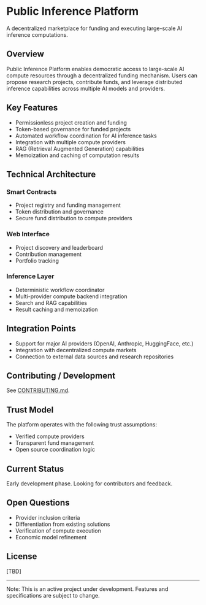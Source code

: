 # Public Inference Platform

A decentralized marketplace for funding and executing large-scale AI inference computations.

## Overview

Public Inference Platform enables democratic access to large-scale AI compute resources through a decentralized funding mechanism. Users can propose research projects, contribute funds, and leverage distributed inference capabilities across multiple AI models and providers.

## Key Features

- Permissionless project creation and funding
- Token-based governance for funded projects
- Automated workflow coordination for AI inference tasks
- Integration with multiple compute providers
- RAG (Retrieval Augmented Generation) capabilities
- Memoization and caching of computation results

## Technical Architecture

### Smart Contracts
- Project registry and funding management
- Token distribution and governance
- Secure fund distribution to compute providers

### Web Interface
- Project discovery and leaderboard
- Contribution management
- Portfolio tracking

### Inference Layer
- Deterministic workflow coordinator
- Multi-provider compute backend integration
- Search and RAG capabilities
- Result caching and memoization

## Integration Points

- Support for major AI providers (OpenAI, Anthropic, HuggingFace, etc.)
- Integration with decentralized compute markets
- Connection to external data sources and research repositories

## Contributing / Development

See [CONTRIBUTING.md](./CONTRIBUTING.md).

## Trust Model

The platform operates with the following trust assumptions:
- Verified compute providers
- Transparent fund management
- Open source coordination logic

## Current Status

Early development phase. Looking for contributors and feedback.

## Open Questions

- Provider inclusion criteria
- Differentiation from existing solutions
- Verification of compute execution
- Economic model refinement

## License

[TBD]

---

Note: This is an active project under development. Features and specifications are subject to change.
